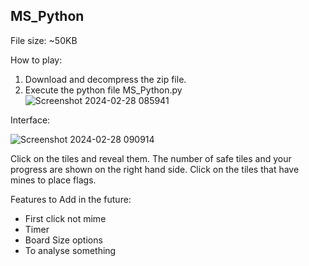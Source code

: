 MS_Python
------------------------------------
File size: ~50KB

How to play:
1. Download and decompress the zip file.
2. Execute the python file MS_Python.py
![Screenshot 2024-02-28 085941](https://github.com/chowchunfu/MS_Python/assets/77260012/e17220b0-7f9b-40e1-9da4-d39c1e1d370f)

Interface:

![Screenshot 2024-02-28 090914](https://github.com/chowchunfu/MS_Python/assets/77260012/1d24308a-3a2d-4fb0-b692-28ee9e4c286a)


Click on the tiles and reveal them. The number of safe tiles and your progress are shown on the right hand side.
Click on the tiles that have mines to place flags.

Features to Add in the future:
- First click not mime
- Timer
- Board Size options
- To analyse something
